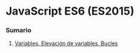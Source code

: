 # JavaScript ES6 (ES2015)
### Sumario
1. [Variables, Elevación de variables, Bucles](https://github.com/Area51TrainingCenter/FullStackDeveloper-Group03/tree/master/Javascript/Clase01)